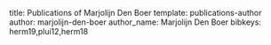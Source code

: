 title: Publications of Marjolijn Den Boer
template: publications-author
author: marjolijn-den-boer
author_name: Marjolijn Den Boer
bibkeys: herm19,plui12,herm18
